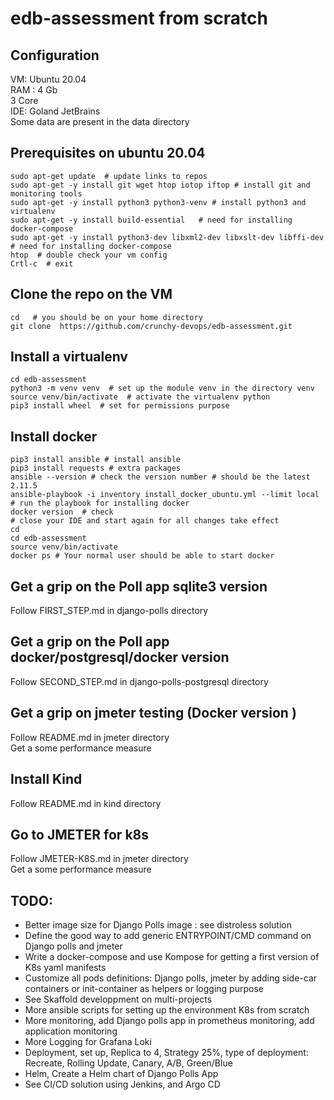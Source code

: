 # edb-assessment from scratch

## Configuration 
VM: Ubuntu 20.04  
RAM : 4 Gb    
3 Core  
IDE: Goland  JetBrains  
Some data are present in the data directory

## Prerequisites on ubuntu 20.04
```shell
sudo apt-get update  # update links to repos
sudo apt-get -y install git wget htop iotop iftop # install git and monitoring tools
sudo apt-get -y install python3 python3-venv # install python3 and virtualenv
sudo apt-get -y install build-essential   # need for installing docker-compose
sudo apt-get -y install python3-dev libxml2-dev libxslt-dev libffi-dev # need for installing docker-compose
htop  # double check your vm config
Crtl-c  # exit
```

## Clone the repo  on the VM
```shell
cd   # you should be on your home directory
git clone  https://github.com/crunchy-devops/edb-assessment.git
```

## Install a virtualenv
```shell
cd edb-assessment
python3 -m venv venv  # set up the module venv in the directory venv
source venv/bin/activate  # activate the virtualenv python
pip3 install wheel  # set for permissions purpose
```

## Install docker 
```shell
pip3 install ansible # install ansible
pip3 install requests # extra packages
ansible --version # check the version number # should be the latest 2.11.5
ansible-playbook -i inventory install_docker_ubuntu.yml --limit local  # run the playbook for installing docker
docker version  # check 
# close your IDE and start again for all changes take effect
cd
cd edb-assessment
source venv/bin/activate
docker ps # Your normal user should be able to start docker  
```

## Get a grip on the Poll app sqlite3 version
Follow FIRST_STEP.md in django-polls directory

## Get a grip on the Poll app docker/postgresql/docker version
Follow SECOND_STEP.md in django-polls-postgresql  directory

## Get a grip on jmeter testing (Docker version )
Follow README.md in jmeter directory   
Get a some performance measure  

## Install Kind
Follow README.md in kind directory

## Go to JMETER for k8s 
Follow JMETER-K8S.md in jmeter directory  
Get a some performance measure  

## TODO: 
- Better image size for Django Polls image : see distroless solution  
- Define the good way to add generic ENTRYPOINT/CMD command on Django polls and jmeter  
- Write a docker-compose and use Kompose for getting a first version of K8s yaml manifests  
- Customize all pods definitions: Django polls, jmeter by adding side-car containers or init-container as helpers or logging purpose     
- See Skaffold developpment on multi-projects     
- More ansible scripts for setting up the environment K8s from scratch  
- More monitoring, add Django polls app in prometheus monitoring, add application monitoring     
- More Logging for Grafana Loki   
- Deployment, set up, Replica to 4, Strategy 25%, type of deployment: Recreate, Rolling Update, Canary, A/B, Green/Blue  
- Helm, Create a Helm chart of Django Polls App
- See CI/CD solution using Jenkins, and Argo CD    